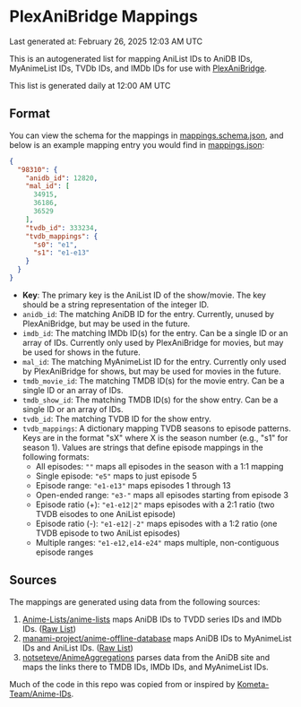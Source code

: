 # PlexAniBridge Mappings

Last generated at: February 26, 2025 12:03 AM UTC

This is an autogenerated list for mapping AniList IDs to AniDB IDs, MyAnimeList IDs, TVDb IDs, and IMDb IDs for use with [PlexAniBridge](https://github.com/eliasbenb/PlexAniBridge).

This list is generated daily at 12:00 AM UTC

## Format

You can view the schema for the mappings in [mappings.schema.json](./mappings.schema.json), and below is an example mapping entry you would find in [mappings.json](./mappings.json):

```json
{
  "98310": {
    "anidb_id": 12820,
    "mal_id": [
      34915,
      36186,
      36529
    ],
    "tvdb_id": 333234,
    "tvdb_mappings": {
      "s0": "e1",
      "s1": "e1-e13"
    }
  }
}
```

- **Key**: The primary key is the AniList ID of the show/movie. The key should be a string representation of the integer ID.
- `anidb_id`: The matching AniDB ID for the entry. Currently, unused by PlexAniBridge, but may be used in the future.
- `imdb_id`: The matching IMDb ID(s) for the entry. Can be a single ID or an array of IDs. Currently only used by PlexAniBridge for movies, but may be used for shows in the future.
- `mal_id`: The matching MyAnimeList ID for the entry. Currently only used by PlexAniBridge for shows, but may be used for movies in the future.
- `tmdb_movie_id`: The matching TMDB ID(s) for the movie entry. Can be a single ID or an array of IDs.
- `tmdb_show_id`: The matching TMDB ID(s) for the show entry. Can be a single ID or an array of IDs.
- `tvdb_id`: The matching TVDB ID for the show entry.
- `tvdb_mappings`: A dictionary mapping TVDB seasons to episode patterns. Keys are in the format "sX" where X is the season number (e.g., "s1" for season 1). Values are strings that define episode mappings in the following formats:
  - All episodes: `""` maps all episodes in the season with a 1:1 mapping
  - Single episode: `"e5"` maps to just episode 5
  - Episode range: `"e1-e13"` maps episodes 1 through 13
  - Open-ended range: `"e3-"` maps all episodes starting from episode 3
  - Episode ratio (+): `"e1-e12|2"` maps episodes with a 2:1 ratio (two TVDB eisodes to one AniList episode)
  - Episode ratio (-): `"e1-e12|-2"` maps episodes with a 1:2 ratio (one TVDB episode to two AniList episodes)
  - Multiple ranges: `"e1-e12,e14-e24"` maps multiple, non-contiguous episode ranges

## Sources

The mappings are generated using data from the following sources:

1. [Anime-Lists/anime-lists](https://github.com/Anime-Lists/anime-lists/) maps AniDB IDs to TVDD series IDs and IMDb IDs. ([Raw List](https://raw.githubusercontent.com/Anime-Lists/anime-lists/master/anime-list-master.xml))
2. [manami-project/anime-offline-database](https://github.com/manami-project/anime-offline-database/) maps AniDB IDs to MyAnimeList IDs and AniList IDs. ([Raw List](https://raw.githubusercontent.com/manami-project/anime-offline-database/master/anime-offline-database.json))
3. [notseteve/AnimeAggregations](https://github.com/notseteve/AnimeAggregations) parses data from the AniDB site and maps the links there to TMDB IDs, IMDb IDs, and MyAnimeList IDs.

Much of the code in this repo was copied from or inspired by [Kometa-Team/Anime-IDs](https://github.com/Kometa-Team/Anime-IDs).
